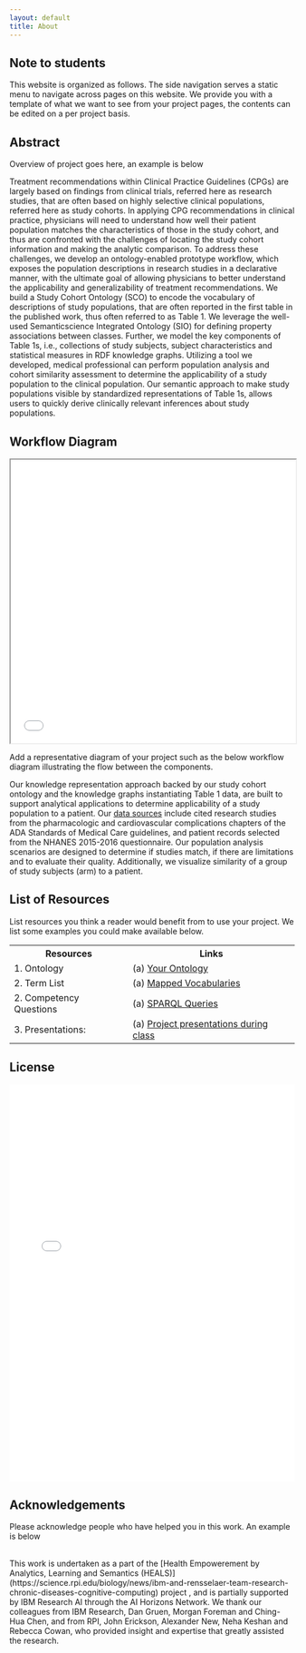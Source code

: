 ```yaml
---
layout: default
title: About
---
```


## Note to students

This website is organized as follows.
The side navigation serves a static menu to navigate across pages on this website.
We provide you with a template of what we want to see from your project pages, the contents can be edited on a per project basis.

## Abstract

<p class="message-highlight">Overview of project goes here, an example is below</p>

Treatment recommendations within Clinical Practice Guidelines (CPGs) are largely based on findings from clinical trials, referred here as research studies, that are often based on highly selective clinical populations, referred here as study cohorts. In applying CPG recommendations in clinical practice, physicians will need to understand how well their patient population matches the characteristics of those in the study cohort, and thus are confronted with the challenges of locating the study cohort information and making the analytic comparison. To address these challenges, we develop an ontology-enabled prototype workflow, which exposes the population descriptions in research studies in a declarative manner, with the ultimate goal of allowing physicians to better understand the applicability and generalizability of treatment recommendations. We build a Study Cohort Ontology (SCO) to encode the vocabulary of descriptions of study populations, that are often reported in the first table in the published work, thus often referred to as Table 1. We leverage the well-used Semanticscience Integrated Ontology (SIO) for defining property associations between classes. Further, we model the key components of Table 1s, i.e., collections of study subjects, subject characteristics and statistical measures in RDF knowledge graphs. Utilizing a tool we developed, medical professional can perform population analysis and cohort similarity assessment to determine the applicability of a study population to the clinical population. Our semantic approach to make study populations visible by standardized representations of Table 1s, allows users to quickly derive clinically relevant inferences about study populations.</p>

## Workflow Diagram

<iframe src="files/CohortAnalyticsWorkflowDiagramISWCPaper.pdf" style="width:100%; height: 500px"></iframe>

<p class="message-highlight">Add a representative diagram of your project such as the below workflow diagram illustrating the flow between the components.</p>

Our knowledge representation approach backed by our study cohort ontology and the knowledge graphs instantiating Table 1 data, are built to support analytical applications to determine applicability of a study population to a patient. Our [data sources](./papers-used.html) include cited research studies from the pharmacologic and cardiovascular complications chapters of the ADA Standards of Medical Care guidelines, and patient records selected from the NHANES 2015-2016 questionnaire. Our population analysis scenarios are designed to determine if studies match, if there are limitations and to evaluate their quality. Additionally, we visualize similarity of a group of study subjects (arm) to a patient.

## List of Resources

List resources you think a reader would benefit from to use your project. We list some examples you could make available below.

<table>
  <tr>
    <th>Resources</th>
    <th>Links</th>
  </tr>
  <tr>
    <td>1. Ontology</td>
    <td>(a) <a href="https://raw.githubusercontent.com/tetherless-world/study-cohort-ontology/master/Ontologies/studycohort.owl">Your Ontology</a></td>
  </tr>
  <tr>
    <td>2. Term List</td>
    <td>(a) <a href="./knowledge-graph.html">Mapped Vocabularies</a> </td>
  </tr>
  <tr>
    <td>2. Competency Questions</td>
    <td>(a) <a href="./knowledge-graph.html">SPARQL Queries</a> </td>
  </tr>
  <tr>
    <td>3. Presentations:</td>
    <td>(a) <a href="./ontology-resource.html#ontologyreused">Project presentations during class</a> </td>
  </tr>
</table>

## License

<iframe src="files/License.pdf" style="width: 100%;height: 700px;border: none;"></iframe>

## Acknowledgements

<p class="message-highlight">Please acknowledge people who have helped you in this work. An example is below</p><br/>
This work is undertaken as a part of the [Health Empowerement by Analytics, Learning and Semantics (HEALS)](https://science.rpi.edu/biology/news/ibm-and-rensselaer-team-research-chronic-diseases-cognitive-computing) project , and is partially supported by IBM Research AI through the AI Horizons Network. We thank our colleagues from IBM Research, Dan Gruen, Morgan Foreman and Ching-Hua Chen, and from RPI, John Erickson, Alexander New, Neha Keshan and Rebecca Cowan, who provided insight and expertise that greatly assisted the research.
